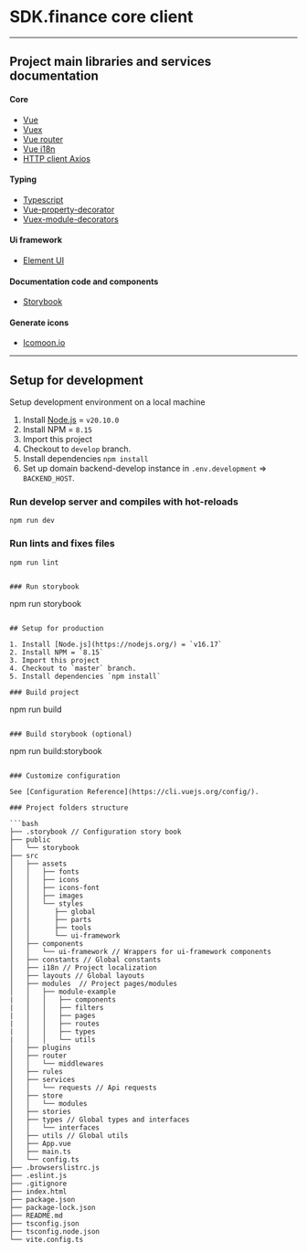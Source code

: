 # SDK.finance core client

---

## Project main libraries and services documentation

#### Core

- [Vue](https://vuejs.org/)
- [Vuex](https://vuex.vuejs.org/)
- [Vue router](https://router.vuejs.org/)
- [Vue i18n](https://kazupon.github.io/vue-i18n/introduction.html)
- [HTTP client Axios](https://github.com/axios/axios)

#### Typing

- [Typescript](https://www.typescriptlang.org/)
- [Vue-property-decorator](https://github.com/kaorun343/vue-property-decorator)
- [Vuex-module-decorators](https://github.com/championswimmer/vuex-module-decorators)

#### Ui framework

- [Element UI](https://element.eleme.io/#/en-US/component/installation)

#### Documentation code and components

- [Storybook](https://storybook.js.org/docs/react/get-started/introduction)

#### Generate icons

- [Icomoon.io](https://icomoon.io/#docs)

---

## Setup for development

Setup development environment on a local machine

1. Install [Node.js](https://nodejs.org/) = `v20.10.0`
2. Install NPM = `8.15`
3. Import this project
4. Checkout to `develop` branch.
5. Install dependencies `npm install`
6. Set up domain backend-develop instance in `.env.development` => `BACKEND_HOST`.

### Run develop server and compiles with hot-reloads

```
npm run dev
```

### Run lints and fixes files

```
npm run lint
```

```

### Run storybook

```

npm run storybook

```

## Setup for production

1. Install [Node.js](https://nodejs.org/) = `v16.17`
2. Install NPM = `8.15`
3. Import this project
4. Checkout to `master` branch.
5. Install dependencies `npm install`

### Build project

```

npm run build

```

### Build storybook (optional)

```

npm run build:storybook

````

### Customize configuration

See [Configuration Reference](https://cli.vuejs.org/config/).

### Project folders structure

```bash
├── .storybook // Configuration story book
├── public
│   └── storybook
├── src
│   ├── assets
│   │   ├── fonts
│   │   ├── icons
│   │   ├── icons-font
│   │   ├── images
│   │   └── styles
│   │      ├── global
│   │      ├── parts
│   │      ├── tools
│   │      └── ui-framework
│   ├── components
│   │   └── ui-framework // Wrappers for ui-framework components
│   ├── constants // Global constants
│   ├── i18n // Project localization
│   ├── layouts // Global layouts
│   ├── modules  // Project pages/modules
│   │   ├── module-example
|   │   │   ├── components
|   │   │   ├── filters
|   │   │   ├── pages
|   │   │   ├── routes
|   │   │   ├── types
|   │   │   └── utils
│   ├── plugins
│   ├── router
│   │   └── middlewares
│   ├── rules
│   ├── services
│   │   └── requests // Api requests
│   ├── store
│   │   └── modules
│   ├── stories
│   ├── types // Global types and interfaces
│   │   └── interfaces
│   ├── utils // Global utils
│   ├── App.vue
│   ├── main.ts
│   └── config.ts
├── .browserslistrc.js
├── .eslint.js
├── .gitignore
├── index.html
├── package.json
├── package-lock.json
├── README.md
├── tsconfig.json
├── tsconfig.node.json
└── vite.config.ts

````
